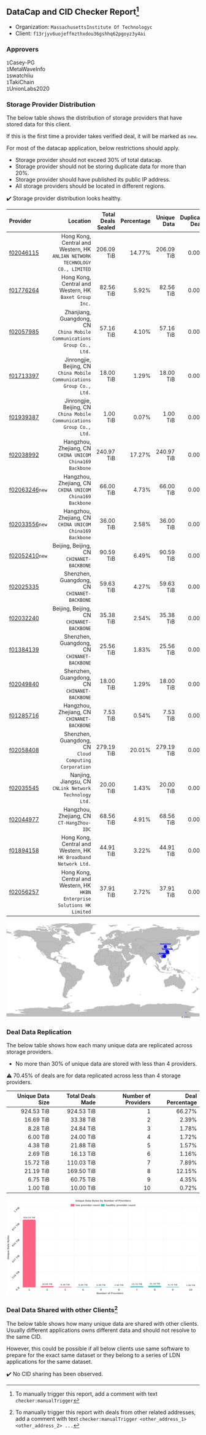 ## DataCap and CID Checker Report[^1]
 - Organization: `MassachusettsInstitute Of Technologyc`
 - Client: `f13rjyv6uojeffmzthxdou36gshhq62pgoyz3y4ai`
### Approvers
`1`Casey-PG<br/>`1`MetaWaveInfo<br/>`1`swatchliu<br/>`1`TakiChain<br/>`1`UnionLabs2020

### Storage Provider Distribution
The below table shows the distribution of storage providers that have stored data for this client.

If this is the first time a provider takes verified deal, it will be marked as `new`.

For most of the datacap application, below restrictions should apply.
 - Storage provider should not exceed 30% of total datacap.
 - Storage provider should not be storing duplicate data for more than 20%.
 - Storage provider should have published its public IP address.
 - All storage providers should be located in different regions.

✔️ Storage provider distribution looks healthy.

| Provider                                                    |                                                                        Location | Total Deals Sealed | Percentage | Unique Data | Duplicate Deals |
| :---------------------------------------------------------- | ------------------------------------------------------------------------------: | -----------------: | ---------: | ----------: | --------------: |
| [f02046115](https://filfox.info/en/address/f02046115)       | Hong Kong, Central and Western, HK<br/>`ANLIAN NETWORK TECHNOLOGY CO., LIMITED` |         206.09 TiB |     14.77% |  206.09 TiB |           0.00% |
| [f01776264](https://filfox.info/en/address/f01776264)       |                       Hong Kong, Central and Western, HK<br/>`Baxet Group Inc.` |          82.56 TiB |      5.92% |   82.56 TiB |           0.00% |
| [f02057985](https://filfox.info/en/address/f02057985)       |      Zhanjiang, Guangdong, CN<br/>`China Mobile Communications Group Co., Ltd.` |          57.16 TiB |      4.10% |   57.16 TiB |           0.00% |
| [f01713397](https://filfox.info/en/address/f01713397)       |       Jinrongjie, Beijing, CN<br/>`China Mobile Communications Group Co., Ltd.` |          18.00 TiB |      1.29% |   18.00 TiB |           0.00% |
| [f01939387](https://filfox.info/en/address/f01939387)       |       Jinrongjie, Beijing, CN<br/>`China Mobile Communications Group Co., Ltd.` |           1.00 TiB |      0.07% |    1.00 TiB |           0.00% |
| [f02038992](https://filfox.info/en/address/f02038992)       |                     Hangzhou, Zhejiang, CN<br/>`CHINA UNICOM China169 Backbone` |         240.97 TiB |     17.27% |  240.97 TiB |           0.00% |
| [f02063246](https://filfox.info/en/address/f02063246)`new`  |                     Hangzhou, Zhejiang, CN<br/>`CHINA UNICOM China169 Backbone` |          66.00 TiB |      4.73% |   66.00 TiB |           0.00% |
| [f02033556](https://filfox.info/en/address/f02033556)`new`  |                     Hangzhou, Zhejiang, CN<br/>`CHINA UNICOM China169 Backbone` |          36.00 TiB |      2.58% |   36.00 TiB |           0.00% |
| [f02052410](https://filfox.info/en/address/f02052410)`new`  |                                    Beijing, Beijing, CN<br/>`CHINANET-BACKBONE` |          90.59 TiB |      6.49% |   90.59 TiB |           0.00% |
| [f02025335](https://filfox.info/en/address/f02025335)       |                                 Shenzhen, Guangdong, CN<br/>`CHINANET-BACKBONE` |          59.63 TiB |      4.27% |   59.63 TiB |           0.00% |
| [f02032240](https://filfox.info/en/address/f02032240)       |                                    Beijing, Beijing, CN<br/>`CHINANET-BACKBONE` |          35.38 TiB |      2.54% |   35.38 TiB |           0.00% |
| [f01384139](https://filfox.info/en/address/f01384139)       |                                 Shenzhen, Guangdong, CN<br/>`CHINANET-BACKBONE` |          25.56 TiB |      1.83% |   25.56 TiB |           0.00% |
| [f02049840](https://filfox.info/en/address/f02049840)       |                                 Shenzhen, Guangdong, CN<br/>`CHINANET-BACKBONE` |          18.00 TiB |      1.29% |   18.00 TiB |           0.00% |
| [f01285716](https://filfox.info/en/address/f01285716)       |                                  Hangzhou, Zhejiang, CN<br/>`CHINANET-BACKBONE` |           7.53 TiB |      0.54% |    7.53 TiB |           0.00% |
| [f02058408](https://filfox.info/en/address/f02058408)       |                       Shenzhen, Guangdong, CN<br/>`Cloud Computing Corporation` |         279.19 TiB |     20.01% |  279.19 TiB |           0.00% |
| [f02035545](https://filfox.info/en/address/f02035545)       |                       Nanjing, Jiangsu, CN<br/>`CNLink Network Technology Ltd.` |          20.00 TiB |      1.43% |   20.00 TiB |           0.00% |
| [f02044977](https://filfox.info/en/address/f02044977)       |                                    Hangzhou, Zhejiang, CN<br/>`CT-HangZhou-IDC` |          68.56 TiB |      4.91% |   68.56 TiB |           0.00% |
| [f01894158](https://filfox.info/en/address/f01894158)       |              Hong Kong, Central and Western, HK<br/>`HK Broadband Network Ltd.` |          44.91 TiB |      3.22% |   44.91 TiB |           0.00% |
| [f02056257](https://filfox.info/en/address/f02056257)       |   Hong Kong, Central and Western, HK<br/>`HKBN Enterprise Solutions HK Limited` |          37.91 TiB |      2.72% |   37.91 TiB |           0.00% |

<img src="https://raw.githubusercontent.com/data-preservation-programs/filplus-checker-assets/main/filecoin-project/filecoin-plus-large-datasets/issues/1559/1679841830256.png"/>

### Deal Data Replication
The below table shows how each many unique data are replicated across storage providers.

- No more than 30% of unique data are stored with less than 4 providers.

⚠️ 70.45% of deals are for data replicated across less than 4 storage providers.

| Unique Data Size | Total Deals Made | Number of Providers | Deal Percentage |
| ---------------: | ---------------: | ------------------: | --------------: |
|       924.53 TiB |       924.53 TiB |                   1 |          66.27% |
|        16.69 TiB |        33.38 TiB |                   2 |           2.39% |
|         8.28 TiB |        24.84 TiB |                   3 |           1.78% |
|         6.00 TiB |        24.00 TiB |                   4 |           1.72% |
|         4.38 TiB |        21.88 TiB |                   5 |           1.57% |
|         2.69 TiB |        16.13 TiB |                   6 |           1.16% |
|        15.72 TiB |       110.03 TiB |                   7 |           7.89% |
|        21.19 TiB |       169.50 TiB |                   8 |          12.15% |
|         6.75 TiB |        60.75 TiB |                   9 |           4.35% |
|         1.00 TiB |        10.00 TiB |                  10 |           0.72% |

<img src="https://raw.githubusercontent.com/data-preservation-programs/filplus-checker-assets/main/filecoin-project/filecoin-plus-large-datasets/issues/1559/1679841830891.png"/>

### Deal Data Shared with other Clients[^3]
The below table shows how many unique data are shared with other clients.
Usually different applications owns different data and should not resolve to the same CID.

However, this could be possible if all below clients use same software to prepare for the exact same dataset or they belong to a series of LDN applications for the same dataset.

✔️ No CID sharing has been observed.

[^1]: To manually trigger this report, add a comment with text `checker:manualTrigger`

[^2]: Deals from those addresses are combined into this report as they are specified with `checker:manualTrigger`

[^3]: To manually trigger this report with deals from other related addresses, add a comment with text `checker:manualTrigger <other_address_1> <other_address_2> ...`
